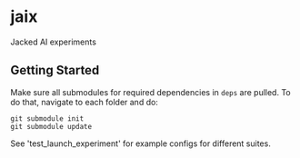 # jaix
Jacked AI experiments

## Getting Started

Make sure all submodules for required dependencies in `deps` are pulled. To do that, navigate to each folder and do:
```
git submodule init
git submodule update
```

See 'test_launch_experiment' for example configs for different suites.
